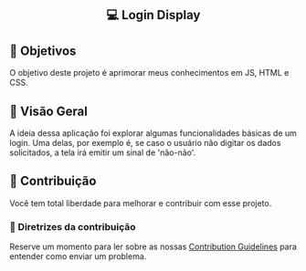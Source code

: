 <h2 align="center"> 💻 Login Display </h2>

## :dart: Objetivos

O objetivo deste projeto é aprimorar meus conhecimentos em JS, HTML e CSS.

## :rocket: Visão Geral

A ideia dessa aplicação foi explorar algumas funcionalidades básicas de um login.
Uma delas, por exemplo é, se caso o usuário não digitar os dados solicitados, a tela irá emitir um sinal de 'não-não'.


## 🤖 Contribuição

Você tem total liberdade para melhorar e contribuir com esse projeto.

### 📖 Diretrizes da contribuição

Reserve um momento para ler sobre as nossas [Contribution Guidelines](/.github/CONTRIBUTING.md) para entender como enviar um problema.


